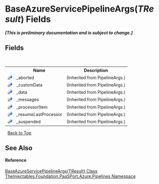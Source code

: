 # BaseAzureServicePipelineArgs(*TResult*) Fields
 _**\[This is preliminary documentation and is subject to change.\]**_


## Fields
&nbsp;<table><tr><th></th><th>Name</th><th>Description</th></tr><tr><td>![Private field](media/privfield.gif "Private field")</td><td>_aborted</td><td> (Inherited from PipelineArgs.)</td></tr><tr><td>![Private field](media/privfield.gif "Private field")</td><td>_customData</td><td> (Inherited from PipelineArgs.)</td></tr><tr><td>![Private field](media/privfield.gif "Private field")</td><td>_data</td><td> (Inherited from PipelineArgs.)</td></tr><tr><td>![Private field](media/privfield.gif "Private field")</td><td>_messages</td><td> (Inherited from PipelineArgs.)</td></tr><tr><td>![Private field](media/privfield.gif "Private field")</td><td>_processorItem</td><td> (Inherited from PipelineArgs.)</td></tr><tr><td>![Private field](media/privfield.gif "Private field")</td><td>_resumeLastProcessor</td><td> (Inherited from PipelineArgs.)</td></tr><tr><td>![Private field](media/privfield.gif "Private field")</td><td>_suspended</td><td> (Inherited from PipelineArgs.)</td></tr></table>&nbsp;
<a href="#baseazureservicepipelineargs(*tresult*)-fields">Back to Top</a>

## See Also


#### Reference
<a href="028f1479-558a-4c5b-6096-6f2a7868cb75">BaseAzureServicePipelineArgs(TResult) Class</a><br /><a href="12877838-209f-7bd8-1db6-0de375a06add">TheInjectables.Foundation.PaaSPort.Azure.Pipelines Namespace</a><br />